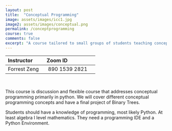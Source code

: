 ```yaml
---
layout: post
title:  "Conceptual Programming"
image: assets/images/icc1.jpg
image2: assets/images/conceptual.png
permalink: /conceptprogramming
course: true
comments: false
excerpt: "A course tailored to small groups of students teaching concepts of programming."
---
```


| Instructor | &nbsp;&nbsp;Zoom ID &nbsp; |
| :---        |        :--- |  
| Forrest Zeng | &nbsp;&nbsp; 890 1539 2821 &nbsp; &nbsp; |

<br>

This course is discussion and flexible course that addresses conceptual programming primarily in python. We will cover different conceptual programming concepts and have a final project of Binary Trees.

Students should have a knowledge of programming, most likely Python. At least algebra I level mathematics. They need a programming IDE and a Python Environment.
